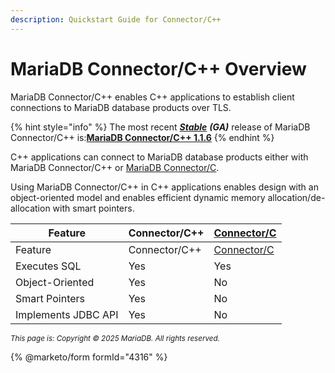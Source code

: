 ```yaml
---
description: Quickstart Guide for Connector/C++
---
```


# MariaDB Connector/C++ Overview

MariaDB Connector/C++ enables C++ applications to establish client connections to MariaDB database products over TLS.

{% hint style="info" %}
The most recent [_**Stable**_](https://app.gitbook.com/s/aEnK0ZXmUbJzqQrTjFyb/mariadb-release-criteria) _**(GA)**_ release of MariaDB Connector/C++ is:[**MariaDB Connector/C++ 1.1.6**](https://app.gitbook.com/s/aEnK0ZXmUbJzqQrTjFyb/connectors/c++/mariadb-connector-cpp-1-1-release-notes/mariadb-connector-cpp-1-1-6-release-notes)
{% endhint %}

C++ applications can connect to MariaDB database products either with MariaDB Connector/C++ or [MariaDB Connector/C](../mariadb-connector-c/).

Using MariaDB Connector/C++ in C++ applications enables design with an object-oriented model and enables efficient dynamic memory allocation/de-allocation with smart pointers.

| Feature             | Connector/C++ | [Connector/C](../mariadb-connector-c/) |
| ------------------- | ------------- | -------------------------------------- |
| Feature             | Connector/C++ | [Connector/C](../mariadb-connector-c/) |
| Executes SQL        | Yes           | Yes                                    |
| Object-Oriented     | Yes           | No                                     |
| Smart Pointers      | Yes           | No                                     |
| Implements JDBC API | Yes           | No                                     |

<sub>_This page is: Copyright © 2025 MariaDB. All rights reserved._</sub>


{% @marketo/form formId="4316" %}
